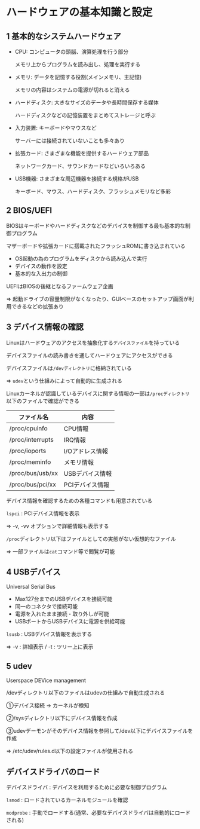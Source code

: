 # ハードウェアの基本知識と設定

## 1 基本的なシステムハードウェア

- CPU: コンピュータの頭脳、演算処理を行う部分

  メモリ上からプログラムを読み出し、処理を実行する

- メモリ: データを記憶する役割(メインメモリ、主記憶)

  メモリの内容はシステムの電源が切れると消える

- ハードディスク: 大きなサイズのデータや長時間保存する媒体

  ハードディスクなどの記憶装置をまとめてストレージと呼ぶ

- 入力装置: キーボードやマウスなど

  サーバーには接続されていないことも多々あり

- 拡張カード: さまざまな機能を提供するハードウェア部品

  ネットワークカード、サウンドカードなどいろいろある

- USB機器: さまざまな周辺機器を接続する規格がUSB

  キーボード、マウス、ハードディスク、フラッシュメモリなど多彩

## 2 BIOS/UEFI

BIOSはキーボードやハードディスクなどのデバイスを制御する最も基本的な制御プログラム

マザーボードや拡張カードに搭載されたフラッシュROMに書き込まれている

- OS起動の為のプログラムをディスクから読み込んで実行
- デバイスの動作を設定
- 基本的な入出力の制御

UEFIはBIOSの後継となるファームウェア企画

=> 起動ドライブの容量制限がなくなったり、GUIベースのセットアップ画面が利用できるなどの拡張あり

## 3 デバイス情報の確認

Linuxはハードウェアのアクセスを抽象化する`デバイスファイル`を持っている

デバイスファイルの読み書きを通してハードウェアにアクセスができる

デバイスファイルは`/devディレクトリ`に格納されている

=> `udev`という仕組みによって自動的に生成される

Linuxカーネルが認識しているデバイスに関する情報の一部は`/procディレクトリ`以下のファイルで確認ができる

| ファイル名       | 内容            |
|------------------|-----------------|
| /proc/cpuinfo    | CPU情報         |
| /proc/interrupts | IRQ情報         |
| /proc/ioports    | I/Oアドレス情報 |
| /proc/meminfo    | メモリ情報      |
| /proc/bus/usb/xx | USBデバイス情報 |
| /proc/bus/pci/xx | PCIデバイス情報 |

デバイス情報を確認するための各種コマンドも用意されている

`lspci` : PCIデバイス情報を表示

=> -v, -vv オプションで詳細情報も表示する

`/proc`ディレクトリ以下はファイルとしての実態がない仮想的なファイル

=> 一部ファイルは`cat`コマンド等で閲覧が可能

## 4 USBデバイス

Universal Serial Bus

- Max127台までのUSBデバイスを接続可能
- 同一のコネクタで接続可能
- 電源を入れたまま接続・取り外しが可能
- USBポートからUSBデバイスに電源を供給可能

`lsusb` : USBデバイス情報を表示する

=> -v : 詳細表示 / -t : ツリー上に表示

## 5 udev

Userspace DEVice management

/devディレクトリ以下のファイルはudevの仕組みで自動生成される

①デバイス接続 → カーネルが検知

②/sysディレクトリ以下にデバイス情報を作成

③udevデーモンがそのデバイス情報を参照して/dev以下にデバイスファイルを作成

=> /etc/udev/rules.d以下の設定ファイルが使用される

## デバイスドライバのロード

デバイスドライバ : デバイスを利用するために必要な制御プログラム

`lsmod` : ロードされているカーネルモジュールを確認

`modprobe` : 手動でロードする(通常、必要なデバイスドライバは自動的にロードされる)

